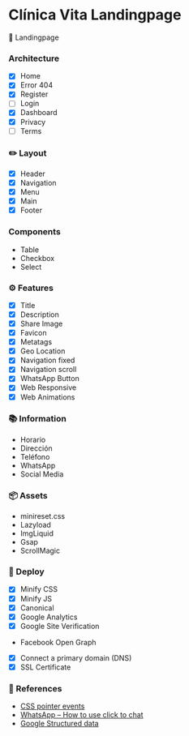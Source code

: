 # Clínica Vita Landingpage
🍏 Landingpage

### Architecture
- [x] Home
- [x] Error 404
- [x] Register
- [ ] Login
- [x] Dashboard
- [x] Privacy
- [ ] Terms

### ✏️ Layout
- [x] Header
- [x] Navigation
- [x] Menu
- [x] Main
- [x] Footer

### Components
- Table
- Checkbox
- Select

### ⚙️ Features
- [x] Title
- [x] Description
- [x] Share Image
- [x] Favicon
- [x] Metatags
- [x] Geo Location
- [x] Navigation fixed
- [x] Navigation scroll
- [x] WhatsApp Button
- [x] Web Responsive
- [x] Web Animations

### 📚 Information
- Horario
- Dirección
- Teléfono
- WhatsApp
- Social Media

### 📦 Assets
- minireset.css
- Lazyload
- ImgLiquid
- Gsap
- ScrollMagic

### 🚀 Deploy
- [x] Minify CSS
- [x] Minify JS
- [x] Canonical
- [x] Google Analytics
- [x] Google Site Verification
- Facebook Open Graph
- [x] Connect a primary domain (DNS)
- [x] SSL Certificate

### 📎 References
- [CSS pointer events](https://developer.mozilla.org/en-US/docs/Web/CSS/pointer-events)
- [WhatsApp – How to use click to chat](https://faq.whatsapp.com/5913398998672934)
- [Google Structured data](https://developers.google.com/search/docs/appearance/structured-data/image-license-metadata)
